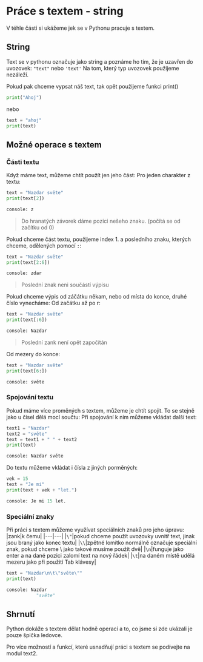 # Práce s textem - string

V téhle části si ukážeme jek se v Pythonu pracuje s textem.

## String

Text se v pythonu označuje jako string a poznáme ho tím, že je uzavřen do uvozovek: `"text"` nebo `'text'`
Na tom, který typ uvozovek použijeme nezáleží.

Pokud pak chceme vypsat náš text, tak opět použijeme funkci print()
```python
print("Ahoj")
```
nebo
```python
text = "ahoj"
print(text)
```

## Možné operace s textem

### Části textu

Když máme text, můžeme chtít použít jen jeho část:
Pro jeden charakter z textu:
```python
text = "Nazdar světe"
print(text[2])
```
```python
console: z
```
> Do hranatých závorek dáme pozici nešeho znaku. (počítá se od začítku od 0)

Pokud chceme část textu, použijeme index 1. a posledního znaku, kterých chceme, odělených pomocí `:`:
```python
text = "Nazdar světe"
print(text[2:6])
```
```python
console: zdar
```
> Poslední znak neni součástí výpisu


Pokud chceme výpis od záčátku někam, nebo od místa do konce, druhé číslo vynecháme:
Od začátku až po r:
```python
text = "Nazdar světe"
print(text[:6])
```
```python
console: Nazdar
```
> Poslední zank není opět započítán


Od mezery do konce:
```python
text = "Nazdar světe"
print(text[6:])
```
```python
console: světe
```


### Spojování textu

Pokud máme více proměných s textem, můžeme je chtít spojit. To se stejně jako u čísel dělá mocí součtu:
Při spojování k nim můžeme vkládat další text:

```python
text1 = "Nazdar"
text2 = "světe"
text = text1 + " " + text2
print(text)
```
```python
console: Nazdar světe
```


Do textu můžeme vkládat i čísla z jiných porměných:
```python
vek = 15
text = "Je mi"
print(text + vek + "let.")
```
```python
console: Je mi 15 let.
```

### Speciální znaky

Při práci s textem můžeme využívat speciálních znaků pro jeho úpravu:
|zank|k čemu|
|---|---|
|`\"`|pokud chceme použít uvozovky uvnitř text, jinak jsou braný jako konec textu|
|`\\`|zpětné lomítko normálně označuje speciální znak, pokud chceme \ jako takové musíme použít dvě|
|`\n`|funguje jako enter a na dané pozici zalomí text na nový řádek|
|`\t`|na daném místě udělá mezeru jako při použití Tab klávesy|

```python
text = "Nazdar\n\t\"světe\""
print(text)
```
```python
console: Nazdar
           "světe"
```

## Shrnutí

Python dokáže s textem dělat hodně operací a to, co jsme si zde ukázali je pouze špička ledovce.

Pro více možností a funkcí, které usnadňují práci s textem se podívejte na modul text2.
